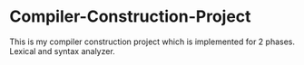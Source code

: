 # Compiler-Construction-Project

This is my compiler construction project which is implemented for 2 phases. Lexical and syntax analyzer.
